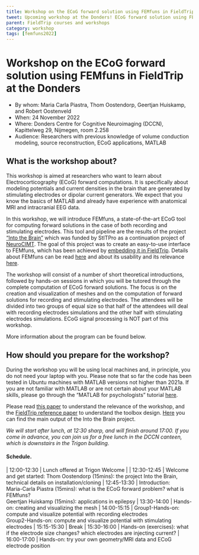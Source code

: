 ```yaml
---
title: Workshop on the ECoG forward solution using FEMfuns in FieldTrip at the Donders
tweet: Upcoming workshop at the Donders! ECoG forward solution using FEMfuns, organized by @mcpiastra, @ThomOostendorp, Geertjan Huiskamp and @oostenvr. See https://www.fieldtriptoolbox.org/workshop/femfuns2022
parent: FieldTrip courses and workshops
category: workshop
tags: [femfuns2022]
---
```


# Workshop on the ECoG forward solution using FEMfuns in FieldTrip at the Donders

- By whom: Maria Carla Piastra, Thom Oostendorp, Geertjan Huiskamp, and Robert Oostenveld
- When: 24 November 2022
- Where: Donders Centre for Cognitive Neuroimaging (DCCN), Kapittelweg 29, Nijmegen, room 2.258
- Audience: Researchers with previous knowledge of volume conduction modeling, source reconstruction, ECoG applications, MATLAB

## What is the workshop about?

This workshop is aimed at researchers who want to learn about Electrocorticography (ECoG) forward computations. It is specifically about modeling potentials and current densities in the brain that are generated by stimulating electrodes or dipolar current generators. We expect that you know the basics of MATLAB and already have experience with anatomical MRI and intracranial EEG data.

In this workshop, we will introduce FEMfuns, a state-of-the-art ECoG tool for computing forward solutions in the case of both recording and stimulating electrodes. This tool and pipeline are the results of the project [“Into the Brain”](https://stitpro.nl/projects/into-the-brain/) which was funded by StITPro as a continuation project of [NeuroCIMT](https://neurocontrol.nl/projects/neurocimt/neurocimt-project-8-invasive-sensing/). The goal of this project was to create an easy-to-use interface to FEMfuns, which has been achieved by [embedding it in FieldTrip](/development/project/femfuns/). Details about FEMfuns can be read [here](https://doi.org/10.1007/s12021-020-09458-8) and about its usability and its relevance [here](https://iopscience.iop.org/article/10.1088/1741-2552/abb11d/meta).

The workshop will consist of a number of short theoretical introductions, followed by hands-on sessions in which you will be tutored through the complete computation of ECoG forward solutions. The focus is on the creation and visualization of meshes and on the computation of forward solutions for recording and stimulating electrodes. The attendees will be divided into two groups of equal size so that half of the attendees will deal with recording electrodes simulations and the other half with stimulating electrodes simulations. ECoG signal processing is NOT part of this workshop.

More information about the program can be found below.

## How should you prepare for the workshop?

During the workshop you will be using local machines and, in principle, you do not need your laptop with you. Please note that so far the code has been tested in Ubuntu machines with MATLAB versions not higher than 2021a. If you are not familiar with MATLAB or are not certain about your MATLAB skills, please go through the “MATLAB for psychologists” tutorial [here](http://www.antoniahamilton.com/matlab.html).

Please read [this paper](https://iopscience.iop.org/article/10.1088/1741-2552/abb11d/meta) to understand the relevance of the workshop, and the [FieldTrip reference paper](http://www.hindawi.com/journals/cin/2011/156869/) to understand the toolbox design. [Here](/development/project/femfuns/) you can find the main output of the Into the Brain project.

_We will start after lunch, at 12:30 sharp, and will finish around 17:00. If you come in advance, you can join us for a free lunch in the DCCN canteen, which is downstairs in the Trigon building._

#### Schedule.

| 12:00-12:30 | Lunch offered at Trigon Welcome                                                                                                                           |
| 12:30-12:45 | Welcome and get started: Thom Oostendorp (15mins): the project Into the Brain, technical details on installation/cloning
| 12:45-13:30 | Introduction:<br>Maria-Carla Piastra (15mins): what is the ECoG forward problem? what is FEMfuns?<br>Geertjan Huiskamp (15mins): applications in epilepsy
| 13:30-14:00 | Hands-on: creating and visualizing the mesh
| 14:00-15:15 | Group1-Hands-on: compute and visualize potential with recording electrodes<br>Group2-Hands-on: compute and visualize potential with stimulating electrodes
| 15:15-15:30 | Break
| 15:30-16:00 | Hands-on (exercises): what if the electrode size changes? which electrodes are injecting current?
| 16:00-17:00 | Hands-on: try your own geometry/MRI data and ECoG electrode position

